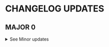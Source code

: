 # CHANGELOG UPDATES
<!--MAJOR-->
 ## MAJOR 0
 <details>
 <Summary> See Minor updates </Summary>

 <!--MINOR-->
 ### MINOR 24
 <details>
 <Summary> See Patch updates </Summary>

 <!--PATCH-->
#### PATCH 1
https://github.com/kinhosz/Appel/pull/134

#### PATCH 0
https://github.com/kinhosz/Appel/pull/131

 </details>

 ### MINOR 23
 <details>
 <Summary> See Patch updates </Summary>

 <!--PATCH-->
#### PATCH 1
https://github.com/kinhosz/Appel/pull/129

#### PATCH 0
https://github.com/kinhosz/Appel/pull/124

 </details>

 ### MINOR 22
 <details>
 <Summary> See Patch updates </Summary>

 <!--PATCH-->
#### PATCH 0
https://github.com/kinhosz/Appel/pull/121

 </details>

 ### MINOR 21
 <details>
 <Summary> See Patch updates </Summary>

 <!--PATCH-->
#### PATCH 0
https://github.com/kinhosz/Appel/pull/119

 </details>

 ### MINOR 20
 <details>
 <Summary> See Patch updates </Summary>

 <!--PATCH-->
#### PATCH 0
https://github.com/kinhosz/Appel/pull/117

 </details>

 ### MINOR 19
 <details>
 <Summary> See Patch updates </Summary>

 <!--PATCH-->
#### PATCH 1
https://github.com/kinhosz/Appel/pull/112

#### PATCH 0
https://github.com/kinhosz/Appel/pull/110

 </details>

 ### MINOR 18
 <details>
 <Summary> See Patch updates </Summary>

 <!--PATCH-->
#### PATCH 0
https://github.com/kinhosz/Appel/pull/108

 </details>

 ### MINOR 17
 <details>
 <Summary> See Patch updates </Summary>

 <!--PATCH-->
#### PATCH 0
https://github.com/kinhosz/Appel/pull/106

 </details>

 ### MINOR 16
 <details>
 <Summary> See Patch updates </Summary>

 <!--PATCH-->
#### PATCH 0
https://github.com/kinhosz/Appel/pull/104

 </details>

 ### MINOR 15
 <details>
 <Summary> See Patch updates </Summary>

 <!--PATCH-->
#### PATCH 1
https://github.com/kinhosz/Appel/pull/101

#### PATCH 0
https://github.com/kinhosz/Appel/pull/97

 </details>

 ### MINOR 14
 <details>
 <Summary> See Patch updates </Summary>

 <!--PATCH-->
#### PATCH 0
https://github.com/kinhosz/Appel/pull/94

 </details>

 ### MINOR 13
 <details>
 <Summary> See Patch updates </Summary>

 <!--PATCH-->
#### PATCH 0
https://github.com/kinhosz/Appel/pull/86

 </details>

 ### MINOR 12
 <details>
 <Summary> See Patch updates </Summary>

 <!--PATCH-->
#### PATCH 0
https://github.com/kinhosz/Appel/pull/91

 </details>

 ### MINOR 11
 <details>
 <Summary> See Patch updates </Summary>

 <!--PATCH-->
#### PATCH 0
https://github.com/kinhosz/Appel/pull/89

 </details>

 ### MINOR 10
 <details>
 <Summary> See Patch updates </Summary>

 <!--PATCH-->
#### PATCH 0
https://github.com/kinhosz/Appel/pull/87

 </details>

 ### MINOR 9
 <details>
 <Summary> See Patch updates </Summary>

 <!--PATCH-->
#### PATCH 0
https://github.com/kinhosz/Appel/pull/83

 </details>

 ### MINOR 8
 <details>
 <Summary> See Patch updates </Summary>

 <!--PATCH-->
#### PATCH 0
https://github.com/kinhosz/Appel/pull/81

 </details>

 ### MINOR 7
 <details>
 <Summary> See Patch updates </Summary>

 <!--PATCH-->
#### PATCH 0
https://github.com/kinhosz/Appel/pull/79

 </details>

 ### MINOR 6
 <details>
 <Summary> See Patch updates </Summary>

 <!--PATCH-->
#### PATCH 0
https://github.com/kinhosz/Appel/pull/64

 </details>

 ### MINOR 5
 <details>
 <Summary> See Patch updates </Summary>

 <!--PATCH-->
#### PATCH 0
https://github.com/kinhosz/Appel/pull/55

 </details>

 ### MINOR 4
 <details>
 <Summary> See Patch updates </Summary>

 <!--PATCH-->
#### PATCH 0
https://github.com/kinhosz/Appel/pull/61

 </details>

 ### MINOR 3
 <details>
 <Summary> See Patch updates </Summary>

 <!--PATCH-->
#### PATCH 0
https://github.com/kinhosz/Appel/pull/24

 </details>

 ### MINOR 2
 <details>
 <Summary> See Patch updates </Summary>

 <!--PATCH-->
#### PATCH 1
https://github.com/kinhosz/Appel/pull/58

#### PATCH 0
https://github.com/kinhosz/Appel/pull/22

 </details>

 ### MINOR 1
 <details>
 <Summary> See Patch updates </Summary>

 <!--PATCH-->
#### PATCH 0
https://github.com/kinhosz/Appel/pull/23

 </details>

 ### MINOR 0
 <details>
 <Summary> See Patch updates </Summary>

 <!--PATCH-->

 </details>
 </details>
